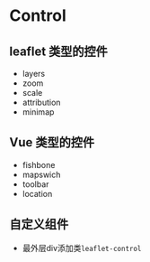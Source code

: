 # Control

## leaflet 类型的控件

+ layers
+ zoom
+ scale
+ attribution
+ minimap

## Vue 类型的控件

+ fishbone
+ mapswich
+ toolbar
+ location

## 自定义组件

 + 最外层div添加类`leaflet-control`